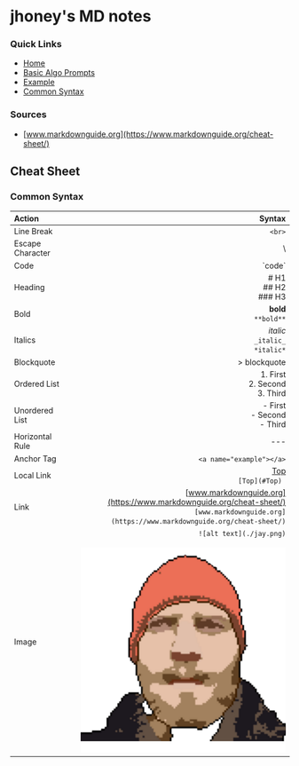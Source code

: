 # jhoney's MD notes

<a id="Top"></a>

### Quick Links

- [Home](../README.md)
- [Basic Algo Prompts](../BasicAlgorithmPromts.md)
- [Example](#example)
- [Common Syntax](#CommonSyntax_a)

### Sources

- [www.markdownguide.org](https://www.markdownguide.org/cheat-sheet/)

## Cheat Sheet

### Common Syntax

| Action           |     |                                                                                                                                         Syntax |
| :--------------- | --- | ---------------------------------------------------------------------------------------------------------------------------------------------: |
| Line Break       |     |                                                                                                                                         `<br>` |
| Escape Character |     |                                                                                                                                             \  |
| Code             |     |                                                                                                                                       \`code\` |
| Heading          |     |                                                                                                                    # H1 <br> ## H2 <br> ### H3 |
| Bold             |     |                                                                                                                       **bold** <br> `**bold**` |
| Italics          |     |                                                                                                       _italic_ <br> `_italic_` <br> `*italic*` |
| Blockquote       |     |                                                                                                                                   > blockquote |
| Ordered List     |     |                                                                                                          1. First <br> 2. Second <br> 3. Third |
| Unordered List   |     |                                                                                                             - First <br> - Second <br> - Third |
| Horizontal Rule  |     |                                                                                                                                            --- |
| Anchor Tag       |     |                                                                                                <a id="example"></a> `<a name="example"></a>` |
| Local Link       |     |                                                                                                                [Top](#Top) <br> `[Top](#Top) ` |
| Link             |     | [www.markdownguide.org](https://www.markdownguide.org/cheat-sheet/) <br> `[www.markdownguide.org](https://www.markdownguide.org/cheat-sheet/)` |
| Image            |     |                                                                                      `![alt text](./jay.png)` <br> <br> ![alt text](./jay.png) |
